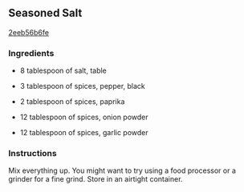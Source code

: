 ## Seasoned Salt

[2eeb56b6fe](http://www.food.com/recipe/seasoned-salt-362600)

### Ingredients

 - 8 tablespoon of salt, table

 - 3 tablespoon of spices, pepper, black

 - 2 tablespoon of spices, paprika

 - 12 tablespoon of spices, onion powder

 - 12 tablespoon of spices, garlic powder

### Instructions

Mix everything up. You might want to try using a food processor or a grinder for a fine grind. Store in an airtight container.